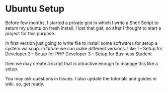 # Ubuntu Setup
Before few months, I started a private gist in which I write a Shell Script to setum my ubuntu on fresh install. I lost that gist, so after I thought to start a project for this purpose. 

In first version just going to write file to install some softwares for setup a system via snap. in future we can make different versions.
Like
1 - Setup for Developer
2 - Setup for PHP Developer
3 - Setup for Business Student

then we may create a script that is intractive enough to manage this like a setup. 

You may ask questions in Issues. I also update the tutorials and guides in wiki. so, get ready.
